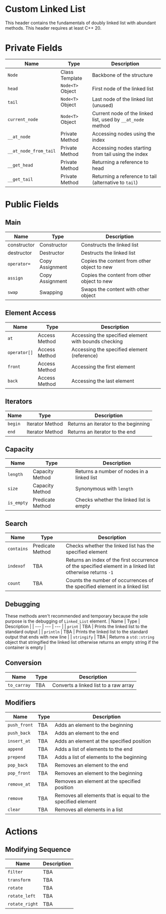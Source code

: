 # Custom Linked List
This header contains the fundamentals of doubly linked list with abundant methods. This header requires at least C++ 20. 

# Private Fields
| Name | Type | Description |
| --- | --- | --- |
| `Node` | Class Template | Backbone of the structure |
| `head` | `Node<T>` Object | First node of the linked list |
| `tail` | `Node<T>` Object | Last node of the linked list (unused) |
| `current_node` | `Node<T>` Object | Current node of the linked list, used by `__at_node` method |
| `__at_node` | Private Method | Accessing nodes using the index | 
| `__at_node_from_tail` | Private Method | Accessing nodes starting from tail using the index | 
| `__get_head` | Private Method | Returning a reference to head |
| `__get_tail` | Private Method | Returning a reference to tail (alternative to `tail`) |

# Public Fields
## Main 
| Name | Type | Description | 
| --- | --- | --- |
| constructor | Constructor | Constructs the linked list | 
| destructor | Destructor | Destructs the linked list |
| `operator=` | Copy Assignment | Copies the content from other object to new |
| `assign` | Copy Assignment | Copies the content from other object to new |
| `swap` | Swapping | Swaps the content with other object |

## Element Access
| Name | Type | Description |
| --- | --- | --- |
| `at` | Access Method | Accessing the specified element with bounds checking |
| `operator[]` | Access Method | Accessing the specified element (reference) |
| `front` | Access Method | Accessing the first element |
| `back` | Access Method | Accessing the last element | 

## Iterators
| Name | Type | Description |
| --- | --- | --- |
| `begin` | Iterator Method | Returns an iterator to the beginning | 
| `end` | Iterator Method | Returns an iterator to the end |

## Capacity
| Name | Type | Description | 
| --- | --- | --- |
| `length` | Capacity Method | Returns a number of nodes in a linked list |
| `size` | Capacity Method | Synonymous with `length` |
| `is_empty` | Predicate Method | Checks whether the linked list is empty | 

## Search 
| Name | Type | Description | 
| --- | --- | --- |
| `contains` | Predicate Method | Checks whether the linked list has the specified element |
| `indexof` | TBA | Returns an index of the first occurrence of the specified element in a linked list otherwise returns `-1` |
| `count` | TBA | Counts the number of occurrences of the specified element in a linked list |

## Debugging
These methods aren't recommended and temporary because the sole purpose is the debugging of `Linked_List` element.
| Name | Type | Description |
| --- | --- | --- |
| `print` | TBA | Prints the linked list to the standard output |
| `println` | TBA | Prints the linked list to the standard output that ends with new line | 
| `stringify` | TBA | Returns a `std::string` object that stringified the linked list otherwise returns an empty string if the container is empty | 

## Conversion
| Name | Type | Description |
| --- | --- | --- | 
| `to_carray` | TBA | Converts a linked list to a raw array | 

## Modifiers
| Name | Type | Description | 
| --- | --- | --- |
| `push_front` | TBA | Adds an element to the beginning | 
| `push_back` | TBA | Adds an element to the end | 
| `insert_at` | TBA | Adds an element at the specified position | 
| `append` | TBA | Adds a list of elements to the end | 
| `prepend` | TBA | Adds a list of elements to the beginning |
| `pop_back` | TBA | Removes an element to the end |
| `pop_front` | TBA | Removes an element to the beginning |
| `remove_at` | TBA | Removes an element at the specified position |
| `remove` | TBA | Removes all elements that is equal to the specified element |
| `clear` | TBA | Removes all elements in a list |

# Actions 
## Modifying Sequence 
| Name | Description |
| --- | --- |
| `filter` | TBA | 
| `transform` | TBA | 
| `rotate` | TBA |
| `rotate_left` | TBA |
| `rotate_right` | TBA | 
